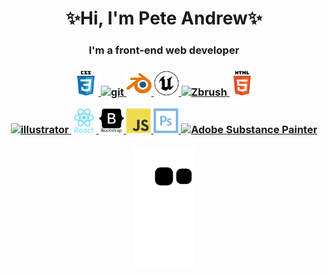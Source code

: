 
<h1 align="center">✨Hi, I'm Pete Andrew✨</h1>
<h3 align="center">I'm a front-end web developer</h3>

<h3 align="center"> 

<p align="center"> 

  <a href="https://www.w3schools.com/css/" target="_blank" rel="noreferrer"> 
  <img src="https://raw.githubusercontent.com/devicons/devicon/master/icons/css3/css3-original-wordmark.svg" alt="css3" 
  width="40" height="40"/> </a>
  <a href="https://git-scm.com/" target="_blank" rel="noreferrer"> 
  <img src="https://www.vectorlogo.zone/logos/git-scm/git-scm-icon.svg" alt="git" 
  width="40" height="40"/> </a>
    <a href="https://www.blender.org/" target="_blank" rel="noreferrer">
  <img src="https://raw.githubusercontent.com/devicons/devicon/1119b9f84c0290e0f0b38982099a2bd027a48bf1/icons/blender/blender-original.svg" alt="blender"
  width="40" height="40"/> </a>
    <a href="https://www.unrealengine.com/en-US/" target="_blank" rel="noreferrer">
  <img src="https://raw.githubusercontent.com/devicons/devicon/1119b9f84c0290e0f0b38982099a2bd027a48bf1/icons/unrealengine/unrealengine-original.svg" alt="Unreal Engine" width="40" height="40"/> </a>
  <a href="https://pixologic.com/" target="_blank" rel="noreferrer">
  <img src="https://cdn.icon-icons.com/icons2/512/PNG/512/zbrush_icon-icons.com_50712.png" alt="Zbrush" 
  width="40" height="40"/> </a>  <a href="https://www.w3.org/html/" target="_blank" rel="noreferrer"> 
  <img src="https://raw.githubusercontent.com/devicons/devicon/master/icons/html5/html5-original-wordmark.svg" alt="html5"
  width="40" height="40"/> </a>

</p>

<p align="center"> 

  <a href="https://www.adobe.com/in/products/illustrator.html" target="_blank" rel="noreferrer"> 
  <img src="https://www.vectorlogo.zone/logos/adobe_illustrator/adobe_illustrator-icon.svg" alt="illustrator" 
  width="40" height="40"/> </a>
  <a href="https://reactjs.org/" target="_blank" rel="noreferrer"> <img src="https://raw.githubusercontent.com/devicons/devicon/master/icons/react/react-original-wordmark.svg" alt="react" 
  width="40" height="40"/> </a>
  <a href="https://getbootstrap.com" target="_blank" rel="noreferrer"> 
  <img src="https://raw.githubusercontent.com/devicons/devicon/master/icons/bootstrap/bootstrap-plain-wordmark.svg" alt="bootstrap" 
  width="40" height="40"/> </a>
  <a href="https://developer.mozilla.org/en-US/docs/Web/JavaScript" target="_blank" rel="noreferrer"> 
  <img src="https://raw.githubusercontent.com/devicons/devicon/master/icons/javascript/javascript-original.svg" alt="javascript" 
  width="40" height="40"/> </a>
  <a href="https://www.photoshop.com/en" target="_blank" rel="noreferrer">
  <img src="https://raw.githubusercontent.com/devicons/devicon/master/icons/photoshop/photoshop-line.svg" alt="photoshop" 
  width="40" height="40"/> </a>
  <a href="https://www.adobe.com/uk/products/substance3d-painter.html" target="_blank" rel="noreferrer">
  <img src="https://www.adobe.com/content/dam/cc/icons/pt_appicon_256.svg" alt="Adobe Substance Painter"



</p>

<!-- white space was causing display error!!  -->

![Snake animation](https://raw.githubusercontent.com/Pete-Andrew/Pete-Andrew/d6ec99b841cf19bebff153786a019ef6fb897d0d/github-contribution-grid-snake.svg)



<!--

https://blog.arnabghosh.me/add-github-dark-snake-animation-readme#heading-2-go-to-action
**Pete-Andrew/Pete-Andrew** is a ✨ _special_ ✨ repository because its `README.md` (this file) appears on your GitHub profile.

Here are some ideas to get you started:

- 🔭 I’m currently working on ...
- 🌱 I’m currently learning ...
- 👯 I’m looking to collaborate on ...
- 🤔 I’m looking for help with ...
- 💬 Ask me about ...
- 📫 How to reach me: ...
- 😄 Pronouns: ...
- ⚡ Fun fact: ...
-->
